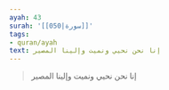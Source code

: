 ```yaml
---
ayah: 43
surah: '[[050|سورة]]'
tags:
- quran/ayah
text: إنا نحن نحيي ونميت وإلينا المصير
---
```

> إنا نحن نحيي ونميت وإلينا المصير
